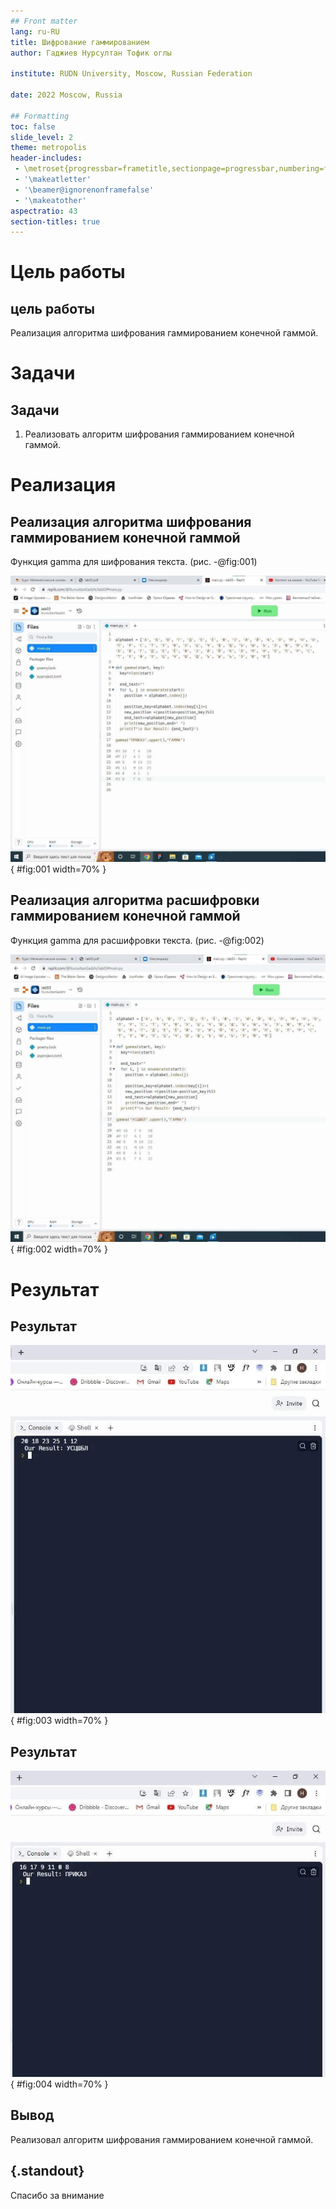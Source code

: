 ```yaml
---
## Front matter
lang: ru-RU
title: Шифрование гаммированием
author: Гаджиев Нурсултан Тофик оглы

institute: RUDN University, Moscow, Russian Federation

date: 2022 Moscow, Russia

## Formatting
toc: false
slide_level: 2
theme: metropolis
header-includes:
 - \metroset{progressbar=frametitle,sectionpage=progressbar,numbering=fraction}
 - '\makeatletter'
 - '\beamer@ignorenonframefalse'
 - '\makeatother'
aspectratio: 43
section-titles: true
---
```


# Цель работы

## цель работы

Реализация алгоритма шифрования гаммированием конечной гаммой.

# Задачи

## Задачи

1. Реализовать алгоритм шифрования гаммированием конечной гаммой.

# Реализация

## Реализация алгоритма шифрования гаммированием конечной гаммой

Функция gamma для шифрования текста. (рис. -@fig:001)

![Функция для кодирования текста шифром гаммированием конечной гаммой](https://github.com/ntgadzhiev/math_security/blob/main/lab03/image/01.jpg?raw=true){ #fig:001 width=70% }




## Реализация алгоритма расшифровки гаммированием конечной гаммой

Функция gamma для расшифровки текста. (рис. -@fig:002)

![Функция для расшифровки текста шифром гаммированием конечной гаммой](https://github.com/ntgadzhiev/math_security/blob/main/lab03/image/03.jpg?raw=true){ #fig:002 width=70% }

# Результат

## Результат

![Получение шифрования текста методом гаммированием конечной гаммой](https://github.com/ntgadzhiev/math_security/blob/main/lab03/image/02.jpg?raw=true){ #fig:003 width=70% }

## Результат

![Получение расшифровки текста методом гаммированием конечной гаммой](https://github.com/ntgadzhiev/math_security/blob/main/lab03/image/04.jpg?raw=true){ #fig:004 width=70% }


## Вывод

Реализовал алгоритм шифрования гаммированием конечной гаммой.

## {.standout}

Спасибо за внимание
